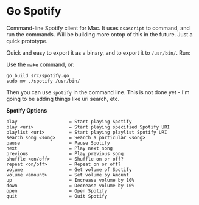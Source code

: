 Go Spotify
==========

Command-line Spotify client for Mac. It uses `osascript` to command, and run the commands. Will be building more ontop of this in the future. Just a quick prototype.

Quick and easy to export it as a binary, and to export it to `/usr/bin/`. Run:

Use the `make` command, or:

```
go build src/spotify.go
sudo mv ./spotify /usr/bin/
```

Then you can use `spotify` in the command line. This is not done yet - I'm going to be adding things like uri search, etc. 

**Spotify Options**

```   
play                   = Start playing Spotify
play <uri>             = Start playing specified Spotify URI
playlist <uri>         = Start playing playlist Spotify URI
search song <song>     = Search a particular <song>
pause                  = Pause Spotify
next                   = Play next song
previous               = Play previous song
shuffle <on/off>       = Shuffle on or off?
repeat <on/off>        = Repeat on or off?
volume                 = Get volume of Spotify
volume <amount>        = Set volume by Amount
up                     = Increase volume by 10%
down                   = Decrease volume by 10%
open                   = Open Spotify
quit                   = Quit Spotify
```

